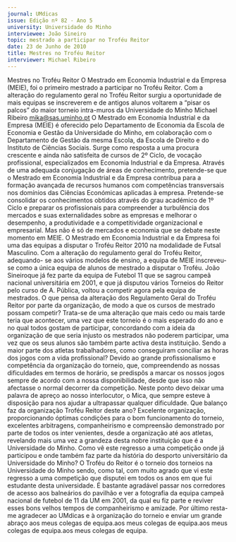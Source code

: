 ```yaml
---
journal: UMdicas
issue: Edição nº 82 - Ano 5
university: Universidade do Minho
interviewee: João Sineiro
topic: mestrado a participar no Troféu Reitor
date: 23 de Junho de 2010
title: Mestres no Troféu Reitor
interviewer: Michael Ribeiro
---
```


Mestres no Troféu Reitor
O Mestrado em Economia Industrial e da Empresa (MEIE), foi o
primeiro mestrado a participar no Troféu Reitor. Com a alteração
do regulamento geral no Troféu Reitor surgiu a oportunidade de
mais equipas se inscreverem e de antigos alunos voltarem a “pisar os
palcos” do maior torneio intra-muros da Universidade do Minho
Michael Ribeiro
mika@sas.uminho.pt
O Mestrado em Economia
Industrial e da Empresa (MEIE) é
oferecido pelo Departamento de
Economia da Escola de Economia e
Gestão da Universidade do Minho,
em colaboração com o
Departamento de Gestão da
mesma Escola, da Escola de
Direito e do Instituto de Ciências
Sociais.
Surge como resposta a uma
procura crescente e ainda não
satisfeita de cursos de 2º Ciclo, de
vocação profissional,
especializados em Economia
Industrial e da Empresa. Através
de uma adequada conjugação de
áreas de conhecimento, pretende-se
 que o Mestrado em Economia
Industrial e da Empresa contribua
para a formação avançada de
recursos humanos com
competências transversais nos
domínios das Ciências
Económicas aplicadas à empresa.
Pretende-se consolidar os
conhecimentos obtidos através do
grau académico de 1º Ciclo e
preparar os profissionais para
compreender a turbulência dos
mercados e suas externalidades
sobre as empresas e melhorar o
desempenho, a produtividade e a
competitividade organizacional e
empresarial.
Mas não é só de mercados e
economia que se debate neste
momento em MEIE. O Mestrado em
Economia Industrial e da Empresa
foi uma das equipas a disputar o
Troféu Reitor 2010 na modalidade
de Futsal Masculino.
Com a alteração do regulamento
geral do Troféu Reitor, adequando-
se aos vários modelos de ensino, a
equipa de MEIE inscreveu-se como
a única equipa de alunos de
mestrado a disputar o Troféu.
João Sineiroque já fez parte da
equipa de Futebol 11 que se
sagrou campeã nacional
universitária em 2001, e que já
disputou vários Torneios do Reitor
pelo curso de A. Pública, voltou a
competir agora pela equipa de
mestrados.
O que pensa da alteração dos
Regulamento Geral do Troféu
Reitor por parte da organização,
de modo a que os cursos de
mestrado possam competir?
Trata-se de uma alteração que
mais cedo ou mais tarde teria que
acontecer, uma vez que este
torneio é o mais esperado do ano e
no qual todos gostam de
participar, concordando com a
ideia da organização de que seria
injusto os mestrados não
poderem participar, uma vez que
os seus alunos são também parte
activa desta instituição.
Sendo a maior parte dos atletas
trabalhadores, como
conseguiram conciliar as horas
dos jogos com a vida
profissional?
Devido ao grande profissionalismo
e competência da organização do
torneio, que, compreendendo as
nossas dificuldades em termos de
horário, se predispôs a marcar os
nossos jogos sempre de acordo
com a nossa disponibilidade,
desde que isso não afectasse o
normal decorrer da competição.
Neste ponto devo deixar uma
palavra de apreço ao nosso
interlocutor, o Mica, que sempre
esteve à disposição para nos
ajudar a ultrapassar qualquer
dificuldade.
Que balanço faz da organização
Troféu Reitor deste ano?
Excelente organização,
proporcionando óptimas
condições para o bom
funcionamento do torneio,
excelentes arbitragens,
companheirismo e compreensão
demonstrado por parte de todos
os inter venientes, desde a
organização até aos atletas,
revelando mais uma vez a
grandeza desta nobre instituição
que é a Universidade do Minho.
Como vê este regresso a uma
competição onde já participou e
onde também faz parte da
história do desporto universitário
da Universidade do Minho?
O Troféu do Reitor é o torneio dos
torneios na Universidade do Minho
sendo, como tal, com muito agrado
que vi este regresso a uma
competição que disputei em todos
os anos em que fui estudante
desta universidade.
É bastante agradável passar nos
corredores de acesso aos
balneários do pavilhão e ver a
fotografia da equipa campeã
nacional de futebol de 11 da UM em
2001, da qual eu fiz parte e reviver
esses bons velhos tempos de
companheirismo e amizade.
Por último resta-me agradecer ao
UMdicas e à organização do
torneio e enviar um grande abraço
aos meus colegas de equipa.aos meus colegas de equipa.aos meus colegas de equipa.aos meus colegas de equipa.